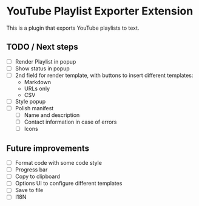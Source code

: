 # YouTube Playlist Exporter Extension

This is a plugin that exports YouTube playlists to text.

## TODO / Next steps
- [ ] Render Playlist in popup
- [ ] Show status in popup
- [ ] 2nd field for render template, with buttons to insert different templates:
  - Markdown
  - URLs only
  - CSV
- [ ] Style popup
- [ ] Polish manifest
  - [ ] Name and description
  - [ ] Contact information in case of errors
  - [ ] Icons

## Future improvements

- [ ] Format code with some code style
- [ ] Progress bar
- [ ] Copy to clipboard
- [ ] Options UI to configure different templates
- [ ] Save to file
- [ ] I18N
